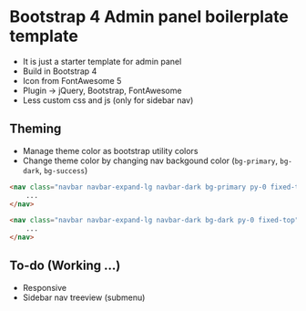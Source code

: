 Bootstrap 4 Admin panel boilerplate template
=====

- It is just a starter template for admin panel
- Build in Bootstrap 4
- Icon from FontAwesome 5
- Plugin -> jQuery, Bootstrap, FontAwesome
- Less custom css and js (only for sidebar nav)

## Theming
- Manage theme color as bootstrap utility colors
- Change theme color by changing nav backgound color (```bg-primary```, ```bg-dark```, ```bg-success```)
```html
<nav class="navbar navbar-expand-lg navbar-dark bg-primary py-0 fixed-top">
    ...
</nav>
````
```html
<nav class="navbar navbar-expand-lg navbar-dark bg-dark py-0 fixed-top">
    ...
</nav>
````



## To-do (Working ...)
- Responsive
- Sidebar nav treeview (submenu) 
